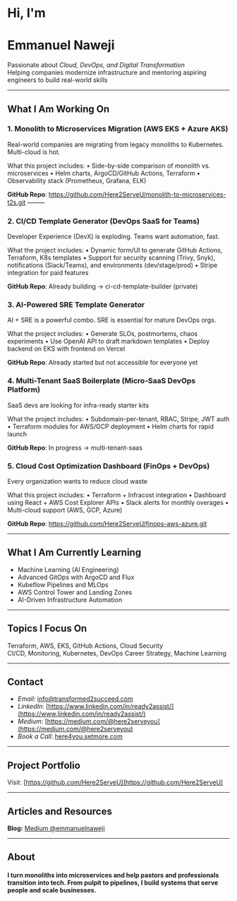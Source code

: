 # Hi, I'm  
# Emmanuel Naweji

Passionate about *Cloud, DevOps, and Digital Transformation*  
Helping companies modernize infrastructure and mentoring aspiring engineers to build real-world skills

---

## What I Am Working On
### 1. Monolith to Microservices Migration (AWS EKS + Azure AKS)

Real-world companies are migrating from legacy monoliths to Kubernetes. Multi-cloud is hot.

What this project includes:
	•	Side-by-side comparison of monolith vs. microservices
	•	Helm charts, ArgoCD/GitHub Actions, Terraform
	•	Observability stack (Prometheus, Grafana, ELK)

**GitHub Repo**: https://github.com/Here2ServeU/monolith-to-microservices-t2s.git
⸻

### 2. CI/CD Template Generator (DevOps SaaS for Teams)

Developer Experience (DevX) is exploding. Teams want automation, fast.

What the project includes:
	•	Dynamic form/UI to generate GitHub Actions, Terraform, K8s templates
	•	Support for security scanning (Trivy, Snyk), notifications (Slack/Teams), and environments (dev/stage/prod)
	•	Stripe integration for paid features

**GitHub Repo**: Already building → ci-cd-template-builder (private) 

### 3. AI-Powered SRE Template Generator

AI + SRE is a powerful combo. SRE is essential for mature DevOps orgs.

What the project includes:
	•	Generate SLOs, postmortems, chaos experiments
	•	Use OpenAI API to draft markdown templates
	•	Deploy backend on EKS with frontend on Vercel

**GitHub Repo**: Already started but not accessible for everyone yet 

### 4. Multi-Tenant SaaS Boilerplate (Micro-SaaS DevOps Platform)

SaaS devs are looking for infra-ready starter kits

What the project includes:
	•	Subdomain-per-tenant, RBAC, Stripe, JWT auth
	•	Terraform modules for AWS/GCP deployment
	•	Helm charts for rapid launch

**GitHub Repo**: In progress → multi-tenant-saas

### 5. Cloud Cost Optimization Dashboard (FinOps + DevOps)

Every organization wants to reduce cloud waste

What this project includes:
	•	Terraform + Infracost integration
	•	Dashboard using React + AWS Cost Explorer APIs
	•	Slack alerts for monthly overages
	•	Multi-cloud support (AWS, GCP, Azure)

**GitHub Repo**: https://github.com/Here2ServeU/finops-aws-azure.git 

---

## What I Am Currently Learning

- Machine Learning (AI Engineering)
- Advanced GitOps with ArgoCD and Flux
- Kubeflow Pipelines and MLOps
- AWS Control Tower and Landing Zones
- AI-Driven Infrastructure Automation

---

## Topics I Focus On

Terraform, AWS, EKS, GitHub Actions, Cloud Security  
CI/CD, Monitoring, Kubernetes, DevOps Career Strategy,
Machine Learning

---

## Contact

- *Email*: [info@transformed2succeed.com](mailto:info@transformed2succeed.com)  
- *LinkedIn*: [https://www.linkedin.com/in/ready2assist/](https://www.linkedin.com/in/ready2assist/)  
- *Medium*: [https://medium.com/@here2serveyou](https://medium.com/@here2serveyou)
- *Book a Call*: [here4you.setmore.com](https://here4you.setmore.com)

---

## Project Portfolio

Visit: [https://github.com/Here2ServeU](https://github.com/Here2ServeU)

---

## Articles and Resources

**Blog:** [Medium @emmanuelnaweji](https://medium.com/@emmanuelnaweji)  

---

## About

#### I turn monoliths into microservices and help pastors and professionals transition into tech. From pulpit to pipelines, I build systems that serve people and scale businesses.
